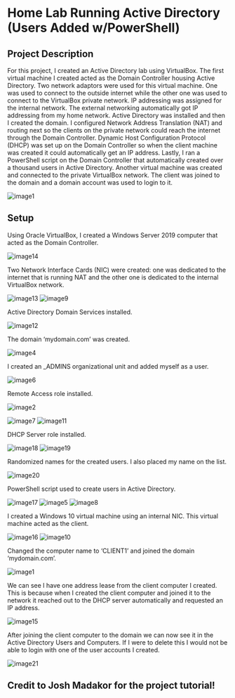 # Home Lab Running Active Directory (Users Added w/PowerShell)


## Project Description
For this project, I created an Active Directory lab using VirtualBox. The first virtual machine I created acted as the Domain Controller housing Active Directory. Two network adaptors were used for this virtual machine. One was used to connect to the outside internet while the other one was used to connect to the VirtualBox private network. IP addressing was assigned for the internal network. The external networking automatically got IP addressing from my home network. Active Directory was installed and then I created the domain. I configured Network Address Translation (NAT) and routing next so the clients on the private network could reach the internet through the Domain Controller. Dynamic Host Configuration Protocol (DHCP) was set up on the Domain Controller so when the client machine was created it could automatically get an IP address. Lastly, I ran a PowerShell script on the Domain Controller that automatically created over a thousand users in Active Directory. Another virtual machine was created and connected to the private VirtualBox network. The client was joined to the domain and a domain account was used to login to it.   

![image1](https://github.com/markach151/HomeLabActiveDirectory/assets/84886088/ff7ef5e2-d050-4543-ba0a-0496b2e836ee)


## Setup 

Using Oracle VirtualBox, I created a Windows Server 2019 computer that acted as the Domain Controller.

![image14](https://github.com/markach151/HomeLabActiveDirectory/assets/84886088/35fbd29a-9bd3-47cb-bdd1-e18433ce59eb)

Two Network Interface Cards (NIC) were created: one was dedicated to the internet that is running NAT and the other one is dedicated to the internal VirtualBox network.

![image13](https://github.com/markach151/HomeLabActiveDirectory/assets/84886088/dc231875-d559-4035-818b-a7d068566bec) ![image9](https://github.com/markach151/HomeLabActiveDirectory/assets/84886088/d4e91276-26b2-4e7a-8c88-6fa5ccb3b6da)

Active Directory Domain Services installed.

![image12](https://github.com/markach151/HomeLabActiveDirectory/assets/84886088/35400c87-4fd5-4d25-8d9e-07e21d287979)

The domain ‘mydomain.com’ was created.

![image4](https://github.com/markach151/HomeLabActiveDirectory/assets/84886088/5c92d67d-f684-4d87-96cb-1cf044bcc374)

I created an _ADMINS organizational unit and added myself as a user.

![image6](https://github.com/markach151/HomeLabActiveDirectory/assets/84886088/b291cd23-5ea0-46d3-8b92-0c1c08f7f4ba)

Remote Access role installed.

![image2](https://github.com/markach151/HomeLabActiveDirectory/assets/84886088/66fa0f89-ab9e-4002-87dd-496e3bec4009)

![image7](https://github.com/markach151/HomeLabActiveDirectory/assets/84886088/9211d685-096a-4ac4-bc9c-08b6931d4637) ![image11](https://github.com/markach151/HomeLabActiveDirectory/assets/84886088/61aadf5f-18a9-4795-8991-4b26c9588dee)

DHCP Server role installed.

![image18](https://github.com/markach151/HomeLabActiveDirectory/assets/84886088/2e9635a7-faff-4aef-a4dc-c350de4667f4) ![image19](https://github.com/markach151/HomeLabActiveDirectory/assets/84886088/1d81c286-20b4-470d-a2df-1d014cddd2e9) 

Randomized names for the created users. I also placed my name on the list.

![image20](https://github.com/markach151/HomeLabActiveDirectory/assets/84886088/5b326011-fbee-4062-85bd-07d07cc499bc)

PowerShell script used to create users in Active Directory. 

![image17](https://github.com/markach151/HomeLabActiveDirectory/assets/84886088/1aed81d5-0f39-426a-90d9-b360a8d907b9)
![image5](https://github.com/markach151/HomeLabActiveDirectory/assets/84886088/5989ca1b-1bd2-4897-8de2-ac023b2e52ad)
![image8](https://github.com/markach151/HomeLabActiveDirectory/assets/84886088/c7861ccd-86f7-4923-b496-57eb245d422a)

I created a Windows 10 virtual machine using an internal NIC. This virtual machine acted as the client. 

![image16](https://github.com/markach151/HomeLabActiveDirectory/assets/84886088/c9bfc80a-3161-4044-97b4-52bc69e14cd2)
![image10](https://github.com/markach151/HomeLabActiveDirectory/assets/84886088/a0550521-b114-45df-8618-a39e25e9c9c9)

Changed the computer name to ‘CLIENT1’ and joined the domain ‘mydomain.com’.

![image1](https://github.com/markach151/HomeLabActiveDirectory/assets/84886088/434ff631-ec95-4239-b83c-1799a9b65f7d)

We can see I have one address lease from the client computer I created. This is because when I created the client computer and joined it to the network it reached out to the DHCP server automatically and requested an IP address.     

![image15](https://github.com/markach151/HomeLabActiveDirectory/assets/84886088/dd22c0f3-0edc-4584-91bb-aa571c821f11)

After joining the client computer to the domain we can now see it in the Active Directory Users and Computers. If I were to delete this I would not be able to login with one of the user accounts I created.

![image21](https://github.com/markach151/HomeLabActiveDirectory/assets/84886088/55798a50-0c22-4692-ba5f-f70c59953a40)

## Credit to Josh Madakor for the project tutorial!
